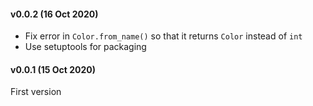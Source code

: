 <h4> v0.0.2 (16 Oct 2020) </h4>
                                                                                                                                      
 - Fix error in `Color.from_name()` so that it returns `Color` instead of `int`                                                       
 - Use setuptools for packaging  

<h4> v0.0.1 (15 Oct 2020) </h4>

First version
